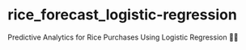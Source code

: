 # rice_forecast_logistic-regression
Predictive Analytics for Rice Purchases Using Logistic Regression 🤖🍚
